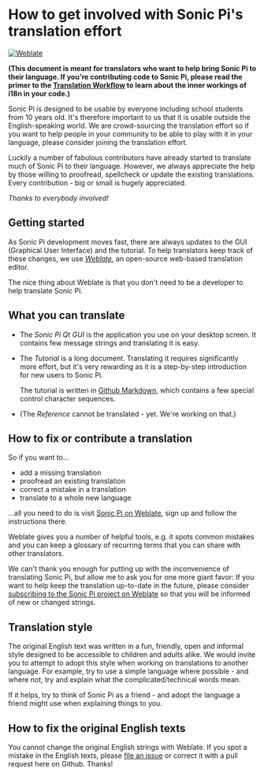 # How to get involved with Sonic Pi's translation effort

[![Weblate](https://hosted.weblate.org/widgets/sonic-pi/-/svg-badge.svg)](https://hosted.weblate.org/engage/sonic-pi/)

__(This document is meant for translators who want to help bring Sonic Pi
to their language. If you're contributing code to Sonic Pi, please read
the primer to the [Translation Workflow](TRANSLATION-WORKFLOW.md) to
learn about the inner workings of i18n in your code.)__

Sonic Pi is designed to be usable by everyone including school students
from 10 years old. It's therefore important to us that it is usable
outside the English-speaking world. We are crowd-sourcing the
translation effort so if you want to help people in your community to be
able to play with it in your language, please consider joining the
translation effort.

Luckily a number of fabulous contributors have already started to
translate much of Sonic Pi to their language. However, we always
appreciate the help by those willing to proofread, spellcheck or update the
existing translations. Every contribution - big or small is hugely
appreciated.

*Thanks to everybody involved!*


## Getting started

As Sonic Pi development moves fast, there are always updates to the GUI
(Graphical User Interface) and the tutorial. To help translators keep
track of these changes, we use
*[Weblate](https://hosted.weblate.org/engage/sonic-pi/)*, an
open-source web-based translation editor.

The nice thing about Weblate is that you don't need to be a developer to
help translate Sonic Pi.


## What you can translate

* The *Sonic Pi Qt GUI* is the application you use on your desktop
  screen. It contains few message strings and translating it is easy.

* The *Tutorial* is a long document. Translating it requires
  significantly more effort, but it's very rewarding as it is a
  step-by-step introduction for new users to Sonic Pi.

  The tutorial is written in
  [Github Markdown](https://guides.github.com/features/mastering-markdown/),
  which contains a few special control character sequences.

* (The *Reference* cannot be translated - yet. We're working on that.)


## How to fix or contribute a translation

So if you want to...

* add a missing translation
* proofread an existing translation
* correct a mistake in a translation
* translate to a whole new language

...all you need to do is visit [Sonic Pi on
Weblate](https://hosted.weblate.org/engage/sonic-pi/), sign up and
follow the instructions there.

Weblate gives you a number of helpful tools, e.g. it spots common
mistakes and you can keep a glossary of recurring terms that you can
share with other translators.

We can't thank you enough for putting up with the inconvenience of
translating Sonic Pi, but allow me to ask you for one more giant
favor: If you want to help keep the translation up-to-date in the
future, please consider [subscribing to the Sonic Pi project on
Weblate](https://hosted.weblate.org/accounts/profile/#subscriptions) so
that you will be informed of new or changed strings.


## Translation style

The original English text was written in a fun, friendly, open and
informal style designed to be accessible to children and adults
alike. We would invite you to attempt to adopt this style when working
on translations to another language. For example, try to use a simple
language where possible - and where not, try and explain what the
complicated/technical words mean.

If it helps, try to think of Sonic Pi as a friend - and adopt the language
a friend might use when explaining things to you.


## How to fix the original English texts

You cannot change the original English strings with Weblate. If you
spot a mistake in the English texts, please [file an
issue](https://github.com/samaaron/sonic-pi/issues) or correct it with
a pull request here on Github. Thanks!
